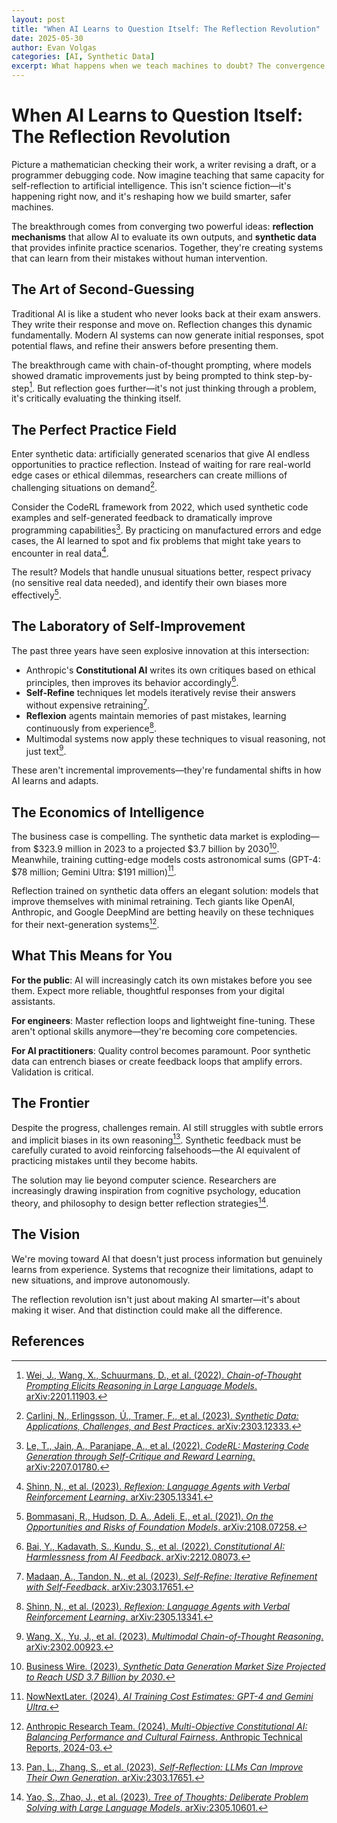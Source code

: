 ```yaml
---
layout: post
title: "When AI Learns to Question Itself: The Reflection Revolution"
date: 2025-05-30
author: Evan Volgas
categories: [AI, Synthetic Data]
excerpt: What happens when we teach machines to doubt? The convergence of reflection mechanisms and synthetic data is creating AI that can improve itself—and it's changing everything.
---
```


# When AI Learns to Question Itself: The Reflection Revolution

Picture a mathematician checking their work, a writer revising a draft, or a programmer debugging code. Now imagine teaching that same capacity for self-reflection to artificial intelligence. This isn't science fiction—it's happening right now, and it's reshaping how we build smarter, safer machines.

The breakthrough comes from converging two powerful ideas: **reflection mechanisms** that allow AI to evaluate its own outputs, and **synthetic data** that provides infinite practice scenarios. Together, they're creating systems that can learn from their mistakes without human intervention.

## The Art of Second-Guessing

Traditional AI is like a student who never looks back at their exam answers. They write their response and move on. Reflection changes this dynamic fundamentally. Modern AI systems can now generate initial responses, spot potential flaws, and refine their answers before presenting them.

The breakthrough came with chain-of-thought prompting, where models showed dramatic improvements just by being prompted to think step-by-step[^1]. But reflection goes further—it's not just thinking through a problem, it's critically evaluating the thinking itself.

## The Perfect Practice Field

Enter synthetic data: artificially generated scenarios that give AI endless opportunities to practice reflection. Instead of waiting for rare real-world edge cases or ethical dilemmas, researchers can create millions of challenging situations on demand[^2].

Consider the CodeRL framework from 2022, which used synthetic code examples and self-generated feedback to dramatically improve programming capabilities[^3]. By practicing on manufactured errors and edge cases, the AI learned to spot and fix problems that might take years to encounter in real data[^4].

The result? Models that handle unusual situations better, respect privacy (no sensitive real data needed), and identify their own biases more effectively[^5].

## The Laboratory of Self-Improvement

The past three years have seen explosive innovation at this intersection:

- Anthropic's **Constitutional AI** writes its own critiques based on ethical principles, then improves its behavior accordingly[^6].
- **Self-Refine** techniques let models iteratively revise their answers without expensive retraining[^7].
- **Reflexion** agents maintain memories of past mistakes, learning continuously from experience[^8].
- Multimodal systems now apply these techniques to visual reasoning, not just text[^9].

These aren't incremental improvements—they're fundamental shifts in how AI learns and adapts.

## The Economics of Intelligence

The business case is compelling. The synthetic data market is exploding—from $323.9 million in 2023 to a projected $3.7 billion by 2030[^10]. Meanwhile, training cutting-edge models costs astronomical sums (GPT-4: $78 million; Gemini Ultra: $191 million)[^11].

Reflection trained on synthetic data offers an elegant solution: models that improve themselves with minimal retraining. Tech giants like OpenAI, Anthropic, and Google DeepMind are betting heavily on these techniques for their next-generation systems[^12].

## What This Means for You

**For the public**: AI will increasingly catch its own mistakes before you see them. Expect more reliable, thoughtful responses from your digital assistants.

**For engineers**: Master reflection loops and lightweight fine-tuning. These aren't optional skills anymore—they're becoming core competencies.

**For AI practitioners**: Quality control becomes paramount. Poor synthetic data can entrench biases or create feedback loops that amplify errors. Validation is critical.

## The Frontier

Despite the progress, challenges remain. AI still struggles with subtle errors and implicit biases in its own reasoning[^13]. Synthetic feedback must be carefully curated to avoid reinforcing falsehoods—the AI equivalent of practicing mistakes until they become habits.

The solution may lie beyond computer science. Researchers are increasingly drawing inspiration from cognitive psychology, education theory, and philosophy to design better reflection strategies[^14].

## The Vision

We're moving toward AI that doesn't just process information but genuinely learns from experience. Systems that recognize their limitations, adapt to new situations, and improve autonomously.

The reflection revolution isn't just about making AI smarter—it's about making it wiser. And that distinction could make all the difference.


## References

[^1]: [Wei, J., Wang, X., Schuurmans, D., et al. (2022). *Chain-of-Thought Prompting Elicits Reasoning in Large Language Models*. arXiv:2201.11903.](https://arxiv.org/abs/2201.11903)
[^2]: [Carlini, N., Erlingsson, Ú., Tramer, F., et al. (2023). *Synthetic Data: Applications, Challenges, and Best Practices*. arXiv:2303.12333.](https://arxiv.org/abs/2303.12333)
[^3]: [Le, T., Jain, A., Paranjape, A., et al. (2022). *CodeRL: Mastering Code Generation through Self-Critique and Reward Learning*. arXiv:2207.01780.](https://arxiv.org/abs/2207.01780)
[^4]: [Shinn, N., et al. (2023). *Reflexion: Language Agents with Verbal Reinforcement Learning*. arXiv:2305.13341.](https://arxiv.org/abs/2305.13341)
[^5]: [Bommasani, R., Hudson, D. A., Adeli, E., et al. (2021). *On the Opportunities and Risks of Foundation Models*. arXiv:2108.07258.](https://arxiv.org/abs/2108.07258)
[^6]: [Bai, Y., Kadavath, S., Kundu, S., et al. (2022). *Constitutional AI: Harmlessness from AI Feedback*. arXiv:2212.08073.](https://arxiv.org/abs/2212.08073)
[^7]: [Madaan, A., Tandon, N., et al. (2023). *Self-Refine: Iterative Refinement with Self-Feedback*. arXiv:2303.17651.](https://arxiv.org/abs/2303.17651)
[^8]: [Shinn, N., et al. (2023). *Reflexion: Language Agents with Verbal Reinforcement Learning*. arXiv:2305.13341.](https://arxiv.org/abs/2305.13341)
[^9]: [Wang, X., Yu, J., et al. (2023). *Multimodal Chain-of-Thought Reasoning*. arXiv:2302.00923.](https://arxiv.org/abs/2302.00923)
[^10]: [Business Wire. (2023). *Synthetic Data Generation Market Size Projected to Reach USD 3.7 Billion by 2030*.](https://www.businesswire.com/news/home/20230817017238/en/)
[^11]: [NowNextLater. (2024). *AI Training Cost Estimates: GPT-4 and Gemini Ultra*.](https://nownextlater.ai/articles/ai-training-costs-2024/)
[^12]: [Anthropic Research Team. (2024). *Multi-Objective Constitutional AI: Balancing Performance and Cultural Fairness*. Anthropic Technical Reports, 2024-03.](https://www.anthropic.com/research/multi-objective-constitutional-ai)
[^13]: [Pan, L., Zhang, S., et al. (2023). *Self-Reflection: LLMs Can Improve Their Own Generation*. arXiv:2303.17651.](https://arxiv.org/abs/2303.17651)
[^14]: [Yao, S., Zhao, J., et al. (2023). *Tree of Thoughts: Deliberate Problem Solving with Large Language Models*. arXiv:2305.10601.](https://arxiv.org/abs/2305.10601)
